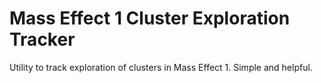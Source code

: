 Mass Effect 1 Cluster Exploration Tracker
===================

Utility to track exploration of clusters in Mass Effect 1. Simple and helpful.